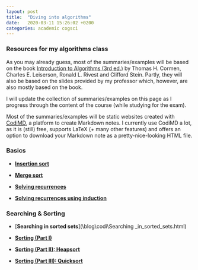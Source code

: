 ```yaml
---
layout: post
title:  "Diving into algorithms"
date:   2020-03-11 15:26:02 +0200
categories: academic cogsci
---
```

### Resources for my algorithms class

As you may already guess, most of the summaries/examples will be based on the book [Introduction to Algorithms (3rd ed.)](https://mitpress.mit.edu/books/introduction-algorithms-third-edition) by Thomas H. Cormen, Charles E. Leiserson, Ronald L. Rivest and Clifford Stein. Partly, they will also be based on the slides provided by my professor which, however, are also mostly based on the book.

I will update the collection of summaries/examples on this page as I progress through the content of the course (while studying for the exam).

Most of the summaries/examples will be static websites created with [CodiMD](https://md.kif.rocks/), a platform to create Markdown notes.
I currently use CodiMD a lot, as it is (still) free, supports LaTeX (+ many other features) and offers an option to download your Markdown note as a pretty-nice-looking HTML file.

### Basics

+ [**Insertion sort**](\blog\codi\InsertionSort.html)

+ [**Merge sort**](\blog\codi\MergeSort.html)

+ [**Solving recurrences**](\blog\codi\Recurrences.html)

+ [**Solving recurrences using induction**](\blog\codi\Recurrences_induction.html)

### Searching & Sorting

+ [**Searching in sorted sets**](\blog\codi\Searching _in_sorted_sets.html)

+ [**Sorting (Part I)**](\blog\codi\Sorting_Part_I.html)

+ [**Sorting (Part II): Heapsort**](\blog\codi\Sorting_Part_II.html)

+ [**Sorting (Part III): Quicksort**](\blog\codi\Sorting_Part_III.html)
